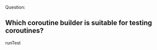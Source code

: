 Question:
## Which coroutine builder is suitable for testing coroutines?
<div class="hint">
  runTest
</div>

